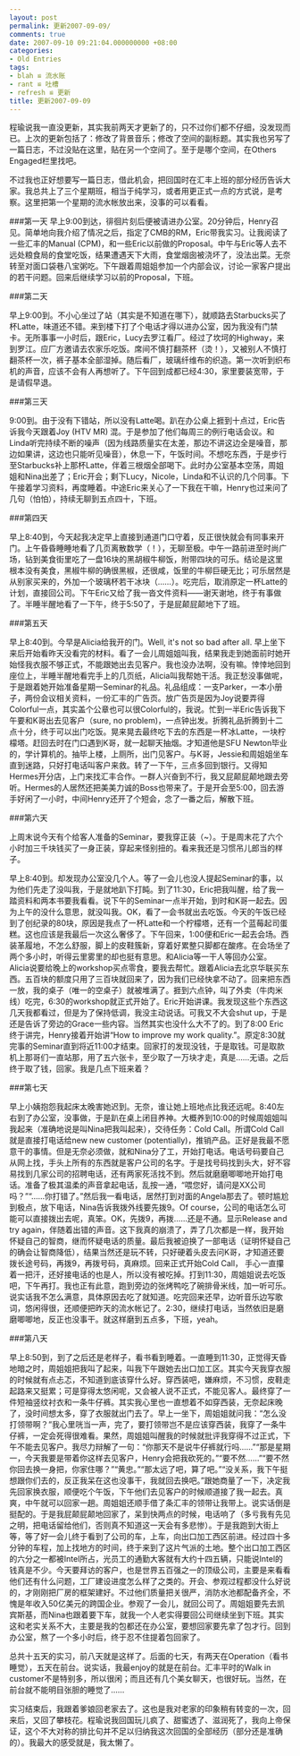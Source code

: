 ```yaml
---
layout: post
permalink: 更新2007-09-09/
comments: true
date: 2007-09-10 09:21:04.000000000 +08:00
categories:
- Old Entries
tags:
- blah ≌ 流水账
- rant ≌ 吐槽
- refresh ≌ 更新
title: 更新2007-09-09
---
```

程瑜说我一直没更新，其实我前两天才更新了的，只不过你们都不仔细，没发现而已。上次的更新包括了：修改了背景音乐；修改了空间的副标题。其实我也另写了一篇日志，不过没贴在这里，贴在另一个空间了。至于是哪个空间，在Others Engaged栏里找吧。

不过我也正好想要写一篇日志，借此机会，把回国时在汇丰上班的部分经历告诉大家。我总共上了三个星期班，相当于纯学习，或者用更正式一点的方式说，是考察。这里把第一个星期的流水帐放出来，没事的可以看看。

<!--excerpt-->

###第一天
早上9:00到达，徘徊片刻后便被请进办公室。20分钟后，Henry召见。简单地向我介绍了情况之后，指定了CMB的RM，Eric带我实习。让我阅读了一些汇丰的Manual (CPM)，和一些Eric以前做的Proposal。中午与Eric等人去不远处粮食局的食堂吃饭，结果遭遇天下大雨，食堂烟囱被浇坏了，没法出菜。无奈转至对面口袋巷八宝粥吃。下午跟着周姐姐参加一个内部会议，讨论一家客户提出的若干问题。回来后继续学习以前的Proposal，下班。

###第二天

早上9:00到。不小心坐过了站（其实是不知道在哪下），就顺路去Starbucks买了杯Latte，味道还不错。来到楼下打了个电话才得以进办公室，因为我没有门禁卡。无所事事一小时后，跟Eric，Lucy去罗江看厂。经过了坎坷的Highway，来到罗江。应厂方邀请去农家乐吃饭。席间不慎打翻茶杯（烫！），又被别人不慎打翻茶杯一次，裤子基本全部湿掉。随后看厂，玻璃纤维布的织造。第一次听到织布机的声音，应该不会有人再想听了。下午回到成都已经4:30，家里要装宽带，于是请假早退。

###第三天

9:00到。由于没有下错站，所以没有Latte喝。趴在办公桌上捱到十点过，Eric告诉我今天跟着Joy (HTV MR) 混。于是参加了他们每周三的例行电话会议。和Linda听完持续不断的噪声（因为线路质量实在太差，那边不讲这边全是噪音，那边如果讲，这边也只能听见噪音），休息一下，午饭时间。不想吃东西，于是步行至Starbucks补上那杯Latte，伴着三根烟全部喝下。此时办公室基本空荡，周姐姐和Nina出差了；Eric开会；剩下Lucy，Nicole，Linda和不认识的几个同事。下午接着学习资料，再度睡着。中途Eric来关心了一下我在干嘛，Henry也过来问了几句（怕怕），持续无聊到五点四十，下班。

###第四天

早上8:40到，今天起我决定早上直接到通道门口守着，反正很快就会有同事来开门。上午昏昏睡睡地看了几页离散数学（！），无聊至极。中午一路前进至时尚广场，钻到美食街里吃了一盘16块的黑胡椒牛柳饭，附带四块的可乐。结论是这里根本没有美食，黑椒牛柳的确很黑椒，还很咸，饭里的牛柳巨硬无比；可乐居然是从别家买来的，外加一个玻璃杯若干冰块（……）。吃完后，取消原定一杯Latte的计划，直接回公司。下午Eric又给了我一沓文件资料——谢天谢地，终于有事做了。半睡半醒地看了一下午，终于5:50了，于是屁颠屁颠地下了班。

###第五天

早上8:40到。今早是Alicia给我开的门。Well, it's not so bad after all. 早上坐下来后开始看昨天没看完的材料。看了一会儿周姐姐叫我，结果我走到她面前时她开始怪我衣服不够正式，不能跟她出去见客户。我也没办法啊，没有嘛。悻悻地回到座位上，半睡半醒地看完手上的几页纸，Alicia叫我帮她干活。我正愁没事做呢，于是跟着她开始准备星期一Seminar的礼品。礼品组成：一支Parker，一本小册子，两份会议相关资料，一份汇丰的广告页。放广告页是因为Joy说要弄得Colorful一点，其实盖个公章也可以很Colorful的，我说。忙到一半Eric告诉我下午要和K哥出去见客户（sure, no problem)，一点钟出发。折腾礼品折腾到十二点十分，终于可以出门吃饭。晃来晃去最终吃下去的东西是一杯冰Latte，一块柠檬塔。赶回去时在门口遇到K哥，就一起聊天抽烟。才知道他是SFU Newton毕业的，学计算机的。抽毕上楼，上厕所，出门见客户。与K哥，Jessie和周姐姐坐车直到迷路，只好打电话叫客户来救。转了一下午，三点多回到银行。又得知Hermes开分店，上门来找汇丰合作。一群人兴奋到不行，我又屁颠屁颠地跟去旁听。Hermes的人居然还把美美力诚的Boss也带来了。于是开会至5:00，回去游手好闲了一小时，中间Henry还开了个短会，念了一番之后，解散下班。

###第六天

上周末说今天有个给客人准备的Seminar，要我穿正装（~）。于是周末花了六个小时加三千块钱买了一身正装，穿起来怪别扭的。看来我还是习惯吊儿郎当的样子。

早上8:40到。却发现办公室没几个人。等了一会儿也没人提起Seminar的事，以为他们先走了没叫我，于是就地趴下打盹。到了11:30，Eric把我叫醒，给了我一踏资料和两本书要我看看。说下午的Seminar一点半开始，到时和K哥一起去。因为上午的没什么意思，就没叫我。OK，看了一会书就出去吃饭。今天的午饭已经到了创纪录的80块，原因是我点了一杯Latte和一个柠檬塔，还有一个蓝莓起司蛋糕。这也应该是我最后一次这么奢侈了。下午回来，1:00便和Eric一起去会场。西装革履地，不怎么舒服，脚上的皮鞋簇新，穿着好累整只脚都在酸疼。在会场坐了两个多小时，听得云里雾里的却也挺有意思。和Alicia等一干人等回办公室。Alicia说要给晚上的workshop买点零食，要我去帮忙。跟着Alicia去北京华联买东西。五百块的额度只用了三百块就回来了，因为我们已经快拿不动了。回来把东西一放，我的桌子（唯一的空桌子）就被堆满了。捱到六点钟，叫了外卖（牛肉米线）吃完，6:30的workshop就正式开始了。Eric开始讲课。我发现这些个东西这几天我都看过，但是为了保持低调，我没主动说话。可我又不大会shut up，于是还是告诉了旁边的Grace一些内容。当然其实也没什么大不了的。到了8:00 Eric终于讲完，Henry接着开始讲“How to improve my work quality.”。原定8:30就完事的Seminar直到将近11:00才结束。回家打的发现没钱，于是取钱。可是取款机上那哥们一直站那，用了五六张卡，至少取了一万块才走，真是……无语。之后终于取了钱，回家。我是几点下班来着？

###第七天

早上小姨抱怨我起床太晚害她迟到。无奈，谁让她上班地点比我还远呢。8:40左右到了办公室，没事做，于是趴在桌上闭目养神。大概养到10:00的时候周姐姐叫我起来（准确地说是叫Nina把我叫起来），交待任务：Cold Call。所谓Cold Call就是直接打电话给new new customer (potentially)，推销产品。正好是我最不愿意干的事情。但是无奈必须做，就和Nina分了工，开始打电话。电话号码要自己从网上找，手头上所有的东西就是客户公司的名字。于是找号码找到头大，好不容易找到几家公司的招聘电话，还有两家死活找不到。然后就磨磨唧唧地开始打电话。准备了极其温柔的声音拿起电话，乱按一通，“喂您好，请问是XX公司吗？”“……你打错了。”然后我一看电话，居然打到对面的Angela那去了。顿时尴尬到极点，放下电话，Nina告诉我拨外线要先拨9。Of course，公司的电话怎么可能可以直接拨出去呢，真笨。OK，先拨9，再拨……还是不通。显示Release and try again，伴随着出错的声音。这下我真的崩溃了，弄了几次都是一样，我开始怀疑自己的智商，继而怀疑电话的质量。最后我被迫换了一部电话（证明怀疑自己的确会让智商降低），结果当然还是玩不转，只好硬着头皮去问K哥，才知道还要拨长途号码，再拨9，再拨号码，真麻烦。回来正式开始Cold Call， 手心一直攥着一把汗，还好接电话的也是人，所以没有被吃掉。打到11:30，周姐姐说去吃饭吧，下午再打。我也正有此意，跑到旁边的张烤鸭吃了碗排骨米线，加一听可乐。说实话我不怎么满意，具体原因去吃了就知道。吃完回来还早，边听音乐边写歌词，悠闲得很，还顺便把昨天的流水帐记了。2:30，继续打电话，当然依旧是磨磨唧唧地，反正也没事干。就这样磨到五点多，下班，yeah。

###第八天

早上8:50到，到了之后还是老样子，看书看到睡着。一直睡到11:30，正觉得天昏地暗之时，周姐姐把我叫了起来，叫我下午跟她去出口加工区。其实今天我穿衣服的时候就有点忐忑，不知道到底该穿什么好。穿西装吧，嫌麻烦，不习惯，皮鞋走起路来又挺累；可是穿得太悠闲呢，又会被人说不正式，不能见客人。最终穿了一件短袖竖纹衬衣和一条牛仔裤。其实我心里也一直想着不如穿西装，无奈起床晚了，没时间想太多，穿了衣服就出门去了。早上一坐下，周姐姐就问我：“怎么没打领带啊？”我心里咣当一声，完了，要打领带岂不是应该穿西装，我穿了一条牛仔裤，一定会死得很难看。果然，周姐姐叫醒我的时候就批评我穿得不过正式，下午不能去见客户。我尽力辩解了一句：“你那天不是说牛仔裤就行吗……”“那是星期一，今天我要是带着你这样去见客户，Henry会把我砍死的。”“要不然……”“要不然你回去换一身把，你家住哪？”“黄忠。”“那太远了吧，算了吧。”“没关系，我下午挺想跟你们去的，反正我呆在这也没事干，我就回去换吧。”跟她商量了一下，决定我先回家换衣服，顺便吃个午饭，下午他们去见客户的时候顺道接了我一起去。真爽，中午就可以回家一趟。周姐姐还顺手借了条汇丰的领带让我带上。说实话倒是挺配的。于是我屁颠屁颠地回家了，呆到快两点的时候，电话响了（多亏我有先见之明，把电话留给他们，否则真不知道这一天会有多悲惨）。于是我跑到大街上等，等了好一会儿终于看到了公司的车，上车，向出口加工西区前进。经过四十多分钟的车程，加上找地方的时间，终于来到了这片气派的土地。整个出口加工西区的六分之一都被Intel所占，光员工的通勤大客就有大约十四五辆，只能说Intel的钱真是不少。今天要拜访的客户，也是世界五百强之一的顶级公司，主要是来看看他们还有什么问题，工厂建设进度怎么样了之类的。开会、参观过程都没什么好说的，才刚刚把厂房的框架建好。不过他们质量把关很严，消防水池都配备齐全，不愧是年收入50亿美元的跨国企业。参观了一会儿，就回公司了。周姐姐要先去凯宾斯基，而Nina也跟着要下车，就我一个人老实得要回公司继续坐到下班。其实这和老实关系不大，主要是我的包都还在办公室，要想回家要先拿了包才行。回到办公室，熬了一个多小时后，终于忍不住提着包回家了。

总共十五天的实习，前八天就是这样了。后面的七天，有两天在Operation（看书睡觉），五天在前台。说实话，我最enjoy的就是在前台。汇丰平时的Walk in customer不是特别多，所以很闲；而且还有几个美女聊天，也很好玩。当然，在前台就不能明目张胆的睡觉了……

实习结束后，我跟着爹娘回老家去了。这也是我对老家的印象稍有转变的一次，回来后，又回了攀枝花。程瑜说我回国玩儿疯了、甜蜜透了、滋润死了，我向上帝保证，这个不大对称的排比句并不足以归纳我这次回国的全部经历（部分还是准确的）。我最大的感受就是，我太懒了。
